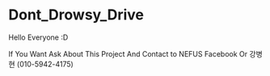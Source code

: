 # Dont_Drowsy_Drive

Hello Everyone :D

If You Want Ask About This Project And Contact to NEFUS Facebook Or 강병현 (010-5942-4175)
